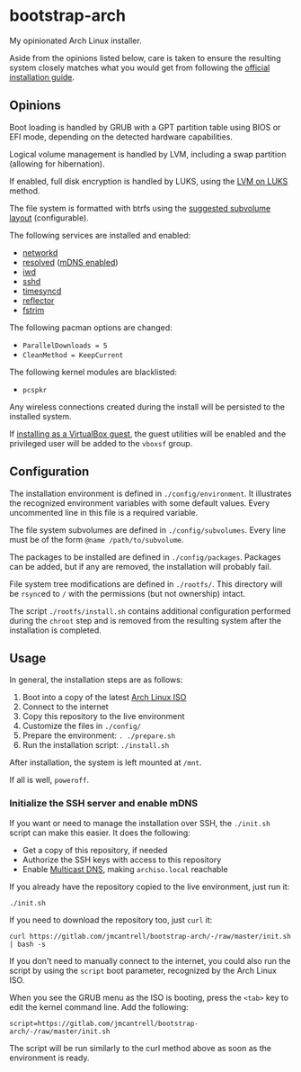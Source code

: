 # bootstrap-arch

My opinionated Arch Linux installer.

Aside from the opinions listed below, care is taken to ensure the
resulting system closely matches what you would get from following the
[official installation guide][install].

## Opinions

Boot loading is handled by GRUB with a GPT partition table using BIOS
or EFI mode, depending on the detected hardware capabilities.

Logical volume management is handled by LVM, including a swap
partition (allowing for hibernation).

If enabled, full disk encryption is handled by LUKS, using the [LVM on
LUKS][lvm-on-luks] method.

The file system is formatted with btrfs using the [suggested subvolume
layout][btrfs-subvols] (configurable).

The following services are installed and enabled:

- [networkd][networkd]
- [resolved][resolved] ([mDNS enabled][mdns])
- [iwd][iwd]
- [sshd][sshd]
- [timesyncd][timesyncd]
- [reflector][reflector]
- [fstrim][ssd]

The following pacman options are changed:

- `ParallelDownloads = 5`
- `CleanMethod = KeepCurrent`

The following kernel modules are blacklisted:

- `pcspkr`

Any wireless connections created during the install will be persisted
to the installed system.

If [installing as a VirtualBox guest][vbox-guest], the guest utilities will be
enabled and the privileged user will be added to the `vboxsf` group.

## Configuration

The installation environment is defined in `./config/environment`. It
illustrates the recognized environment variables with some default
values. Every uncommented line in this file is a required variable.

The file system subvolumes are defined in `./config/subvolumes`. Every
line must be of the form `@name /path/to/subvolume`.

The packages to be installed are defined in `./config/packages`.
Packages can be added, but if any are removed, the installation will
probably fail.

File system tree modifications are defined in `./rootfs/`. This
directory will be `rsync`ed to `/` with the permissions (but not
ownership) intact.

The script `./rootfs/install.sh` contains additional configuration
performed during the `chroot` step and is removed from the resulting
system after the installation is completed.

## Usage

In general, the installation steps are as follows:

1. Boot into a copy of the latest [Arch Linux ISO][archiso]
1. Connect to the internet
1. Copy this repository to the live environment
1. Customize the files in `./config/`
1. Prepare the environment: `. ./prepare.sh`
1. Run the installation script: `./install.sh`

After installation, the system is left mounted at `/mnt`.

If all is well, `poweroff`.

### Initialize the SSH server and enable mDNS

If you want or need to manage the installation over SSH, the
`./init.sh` script can make this easier. It does the following:

- Get a copy of this repository, if needed
- Authorize the SSH keys with access to this repository
- Enable [Multicast DNS][mdns], making `archiso.local` reachable

If you already have the repository copied to the live environment,
just run it:

```
./init.sh
```

If you need to download the repository too, just `curl` it:

```
curl https://gitlab.com/jmcantrell/bootstrap-arch/-/raw/master/init.sh | bash -s
```

If you don't need to manually connect to the internet, you could also
run the script by using the `script` boot parameter, recognized by the
Arch Linux ISO.

When you see the GRUB menu as the ISO is booting, press the `<tab>`
key to edit the kernel command line. Add the following:

```
script=https://gitlab.com/jmcantrell/bootstrap-arch/-/raw/master/init.sh
```

The script will be run similarly to the curl method above as soon as
the environment is ready.

[install]: https://wiki.archlinux.org/title/Installation_guide
[lvm-on-luks]: https://wiki.archlinux.org/title/Dm-crypt/Encrypting_an_entire_system#LVM_on_LUKS
[btrfs-subvols]: https://wiki.archlinux.org/title/Snapper#Suggested_filesystem_layout
[networkd]: https://wiki.archlinux.org/title/Systemd-networkd
[resolved]: https://wiki.archlinux.org/title/Systemd-resolved
[mdns]: https://wiki.archlinux.org/title/Systemd-resolved#mDNS
[iwd]: https://wiki.archlinux.org/title/Iwd
[sshd]: https://wiki.archlinux.org/title/OpenSSH#Server_usage
[timesyncd]: https://wiki.archlinux.org/title/Systemd-timesyncd
[reflector]: https://wiki.archlinux.org/title/Reflector
[ssd]: https://wiki.archlinux.org/title/Solid_state_drive
[vbox-guest]: https://wiki.archlinux.org/title/VirtualBox/Install_Arch_Linux_as_a_guest
[archiso]: https://archlinux.org/download/
